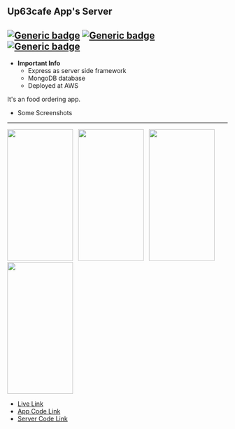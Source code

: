 ## Up63cafe App's Server
[![Generic badge](https://img.shields.io/badge/Language-js-green.svg)](https://shields.io/)
[![Generic badge](https://img.shields.io/badge/Technology-nodejs-green.svg)](https://shields.io/)
[![Generic badge](https://img.shields.io/badge/Maintained-Yes-green.svg)](https://shields.io/)
---

- **Important Info**
  - Express as server side framework
  - MongoDB database
  - Deployed at AWS

It's an food ordering app. 
- Some Screenshots
- ---
  <img src="https://up63cafe.com/images/screen1.png" width="150" height="300"> &nbsp;
   <img src="https://up63cafe.com/images/screen2.png" width="150" height="300"> &nbsp;
   <img src="https://up63cafe.com/images/screen3.png" width="150" height="300"> &nbsp;
   <img src="https://up63cafe.com/images/screen4.png" width="150" height="300">
   <br />
   - <a href="https://play.google.com/store/apps/details?id=com.avit.up63cafe">Live Link</a> <br />
   - <a href="https://github.com/BullHoN/Up63cafe_app_main">App Code Link</a> <br />
   - <a href="https://github.com/BullHoN/up63cafe_server">Server Code Link</a> <br />
